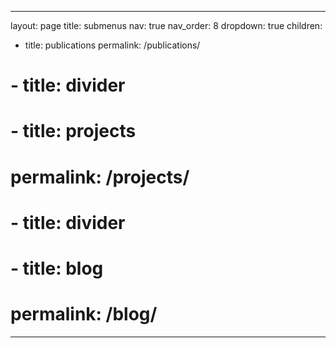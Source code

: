 
---
layout: page
title: submenus
nav: true
nav_order: 8
dropdown: true
children:
  - title: publications
    permalink: /publications/
  # - title: divider
  # - title: projects
  #   permalink: /projects/
  # - title: divider
  # - title: blog
  #   permalink: /blog/
---
